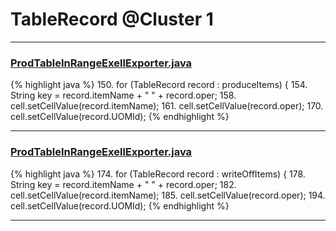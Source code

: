 # TableRecord @Cluster 1

***

### [ProdTableInRangeExellExporter.java](https://searchcode.com/codesearch/view/137412593/)
{% highlight java %}
150. for (TableRecord record : produceItems) {
154.   String key = record.itemName + " " + record.oper;
158.   cell.setCellValue(record.itemName);
161.   cell.setCellValue(record.oper);
170.   cell.setCellValue(record.UOMId);
{% endhighlight %}

***

### [ProdTableInRangeExellExporter.java](https://searchcode.com/codesearch/view/137412593/)
{% highlight java %}
174. for (TableRecord record : writeOffItems) {
178.   String key = record.itemName + " " + record.oper;
182.   cell.setCellValue(record.itemName);
185.   cell.setCellValue(record.oper);
194.   cell.setCellValue(record.UOMId);
{% endhighlight %}

***

